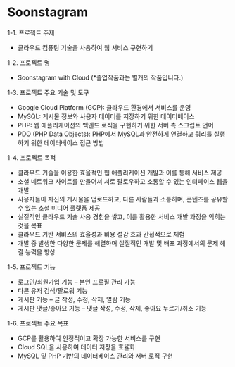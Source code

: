 # Soonstagram

1-1. 프로젝트 주제
-	클라우드 컴퓨팅 기술을 사용하여 웹 서비스 구현하기

1-2. 프로젝트 명
-	Soonstagram <SCH Instagram> with Cloud (*졸업작품과는 별개의 작품입니다.)

1-3. 프로젝트 주요 기술 및 도구
-	Google Cloud Platform (GCP): 클라우드 환경에서 서비스를 운영
-	MySQL: 게시물 정보와 사용자 데이터를 저장하기 위한 데이터베이스
-	PHP: 웹 애플리케이션의 백엔드 로직을 구현하기 위한 서버 측 스크립트 언어
-	PDO (PHP Data Objects): PHP에서 MySQL과 안전하게 연결하고 쿼리를 실행하기 위한 데이터베이스 접근 방법

1-4. 프로젝트 목적
-	클라우드 기술을 이용한 효율적인 웹 애플리케이션 개발과 이를 통해 서비스 제공
-	소셜 네트워크 사이트를 만들어서 서로 팔로우하고 소통할 수 있는 인터페이스 웹을 개발
-	사용자들이 자신의 게시물을 업로드하고, 다른 사람들과 소통하며, 콘텐츠를 공유할 수 있는 소셜 미디어 플랫폼 제공
-	실질적인 클라우드 기술 사용 경험을 쌓고, 이를 활용한 서비스 개발 과정을 익히는 것을 목표
-	클라우드 기반 서비스의 효율성과 비용 절감 효과 간접적으로 체험
-	개발 중 발생한 다양한 문제를 해결하며 실질적인 개발 및 배포 과정에서의 문제 해결 능력을 향상

1-5. 프로젝트 기능
-	로그인/회원가입 기능 – 본인 프로필 관리 가능
-	다른 유저 검색/팔로워 기능
-	게시판 기능 – 글 작성, 수정, 삭제, 열람 기능
-	게시판 댓글/좋아요 기능 – 댓글 작성, 수정, 삭제, 좋아요 누르기/취소 기능

1-6. 프로젝트 주요 목표
-	GCP를 활용하여 안정적이고 확장 가능한 서비스를 구현
-	Cloud SQL을 사용하여 데이터 저장을 효율화
-	MySQL 및 PHP 기반의 데이터베이스 관리와 서버 로직 구현
